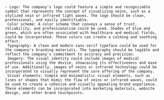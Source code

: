     - Logo: The company's logo could feature a simple and recognizable symbol that represents the concept of visualizing veins, such as a stylized vein or infrared light waves. The logo should be clean, professional, and easily identifiable.
     Color scheme: A color scheme that conveys a sense of trust, reliability, and professionalism could be used. Shades of blue and green, which are often associated with healthcare and medical fields, could be incorporated. These colors can create a calming and soothing effect.
     Typography: A clean and modern sans-serif typeface could be used for the company's branding materials. The typography should be legible and reflect the company's commitment to accuracy and precision.
     Imagery: The visual identity could include images of medical professionals using the device, showcasing its effectiveness and ease of use. Additionally, images of veins or infrared technology could be incorporated to visually represent the core offering of the company.
     Visual elements: Simple and minimalistic visual elements, such as lines or shapes that mimic the flow of veins or infrared waves, could be used to create a cohesive and visually appealing brand experience. These elements can be incorporated into marketing materials, website design, and other brand touchpoints.

